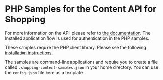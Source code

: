 # PHP Samples for the Content API for Shopping

For more information on the API, please refer to
[the documentation](https://developers.google.com/shopping-content/).
The [Installed application flow](https://developers.google.com/shopping-content/v2/how-tos/authorizing)
is used for authentication in the PHP samples.


These samples require the PHP client library. Please see the following
[installation instructions](https://developers.google.com/api-client-library/php/start/installation).

The samples are command-line applications and require you to create a file
called `.shopping-content-samples.json` in your home directory. You can use the
`config.json` file here as a template.
